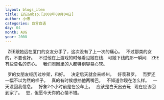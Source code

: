 ```yaml
---
layout: blogs_item
title: 日记&nbsp;[2008年08月04日]
author: 小傅
categories: 自言自语
day: 04
month: AUG
year: 2008
---
```




&nbsp;
ZEE跟她远在厦门的女友分手了，这次没有了上一次的痛心。
&nbsp; 不过那类的女的，不要也好。
&nbsp;&nbsp;不过他在上游戏的时候看见她在线.
&nbsp; 可她下线的那一瞬间.
&nbsp;&nbsp;ZEE有些莫名的伤心。
&nbsp;&nbsp;我们圈圈里的人都特别容易心软。

&nbsp; 罗的女朋友经历过吵架，和好。
&nbsp; 决定后天就会来郴州。
&nbsp; 好羡慕罗。
&nbsp; 而罗还一幅不以为然的样子。
&nbsp; 真的有时候想抽他两嘴巴。
&nbsp; 不知道你现在怎么样。
&nbsp; 一天没回我信息。
&nbsp; 好象2个小时前是在公车上。
&nbsp; 应该是白天出去玩
&nbsp; 现在应该回到家了。
&nbsp; 恩，但愿今天你的心情不错。


